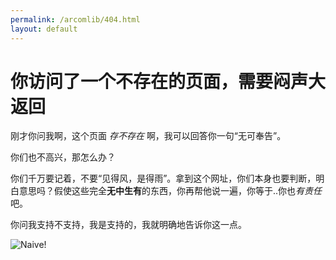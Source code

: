 ```yaml
---
permalink: /arcomlib/404.html
layout: default
---
```


# 你访问了一个不存在的页面，需要闷声大返回

刚才你问我啊，这个页面 *存不存在* 啊，我可以回答你一句“无可奉告”。

你们也不高兴，那怎么办？

你们千万要记着，不要“见得风，是得雨”。拿到这个网址，你们本身也要判断，明白意思吗？假使这些完全**无中生有**的东西，你再帮他说一遍，你等于..你也*有责任* 吧。

你问我支持不支持，我是支持的，我就明确地告诉你这一点。



![Naive!](https://upload.wikimedia.org/wikipedia/commons/thumb/4/44/Moha_example.svg/440px-Moha_example.svg.png)


